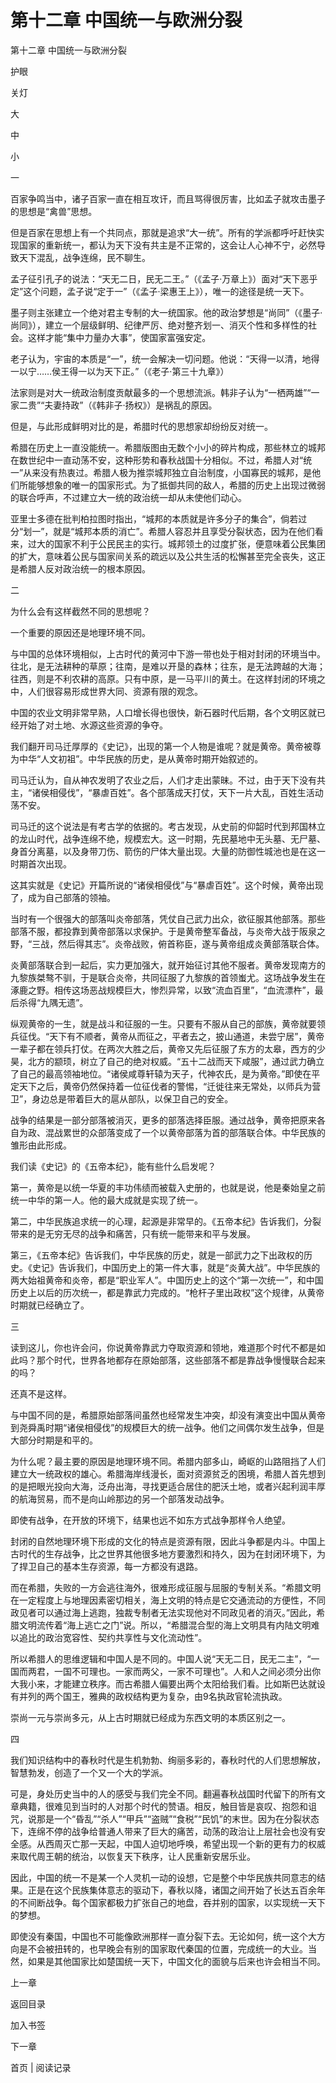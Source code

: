 # 第十二章 中国统一与欧洲分裂

第十二章 中国统一与欧洲分裂

护眼

关灯

大

中

小

一

百家争鸣当中，诸子百家一直在相互攻讦，而且骂得很厉害，比如孟子就攻击墨子的思想是“禽兽”思想。

但是百家在思想上有一个共同点，那就是追求“大一统”。所有的学派都呼吁赶快实现国家的重新统一，都认为天下没有共主是不正常的，这会让人心神不宁，必然导致天下混乱，战争连绵，民不聊生。

孟子征引孔子的说法：“天无二日，民无二王。”（《孟子·万章上》）面对“天下恶乎定”这个问题，孟子说“定于一”（《孟子·梁惠王上》），唯一的途径是统一天下。

墨子则主张建立一个绝对君主专制的大一统国家。他的政治梦想是“尚同”（《墨子·尚同》），建立一个层级鲜明、纪律严厉、绝对整齐划一、消灭个性和多样性的社会。这样才能“集中力量办大事”，使国家富强安定。

老子认为，宇宙的本质是“一”，统一会解决一切问题。他说：“天得一以清，地得一以宁……侯王得一以为天下正。”（《老子·第三十九章》）

法家则是对大一统政治制度贡献最多的一个思想流派。韩非子认为“一栖两雄”“一家二贵”“夫妻持政”（《韩非子·扬权》）是祸乱的原因。

但是，与此形成鲜明对比的是，希腊时代的思想家却纷纷反对统一。

希腊在历史上一直没能统一。希腊版图由无数个小小的碎片构成，那些林立的城邦在数世纪中一直动荡不安，这种形势和春秋战国十分相似。不过，希腊人对“统一”从来没有热衷过。希腊人极为推崇城邦独立自治制度，小国寡民的城邦，是他们所能够想象的唯一的国家形式。为了抵御共同的敌人，希腊的历史上出现过微弱的联合呼声，不过建立大一统的政治统一却从未使他们动心。

亚里士多德在批判柏拉图时指出，“城邦的本质就是许多分子的集合”，倘若过分“划一”，就是“城邦本质的消亡”。希腊人容忍并且享受分裂状态，因为在他们看来，过大的国家不利于公民民主的实行。城邦领土的过度扩张，便意味着公民集团的扩大，意味着公民与国家间关系的疏远以及公共生活的松懈甚至完全丧失，这正是希腊人反对政治统一的根本原因。

二

为什么会有这样截然不同的思想呢？

一个重要的原因还是地理环境不同。

与中国的总体环境相似，上古时代的黄河中下游一带也处于相对封闭的环境当中。往北，是无法耕种的草原；往南，是难以开垦的森林；往东，是无法跨越的大海；往西，则是不利农耕的高原。只有中原，是一马平川的黄土。在这样封闭的环境之中，人们很容易形成世界大同、资源有限的观念。

中国的农业文明非常早熟，人口增长得也很快，新石器时代后期，各个文明区就已经开始了对土地、水源这些资源的争夺。

我们翻开司马迁厚厚的《史记》，出现的第一个人物是谁呢？就是黄帝。黄帝被尊为中华“人文初祖”。中华民族的历史，是从黄帝时期开始叙述的。

司马迁认为，自从神农发明了农业之后，人们才走出蒙昧。不过，由于天下没有共主，“诸侯相侵伐”，“暴虐百姓”。各个部落成天打仗，天下一片大乱，百姓生活动荡不安。

司马迁的这个说法是有考古学的依据的。考古发现，从史前的仰韶时代到邦国林立的龙山时代，战争连绵不绝，规模宏大。这一时期，先民墓地中无头墓、无尸墓、身首分离墓，以及身带刀伤、箭伤的尸体大量出现。大量的防御性城池也是在这一时期首次出现。

这其实就是《史记》开篇所说的“诸侯相侵伐”与“暴虐百姓”。这个时候，黄帝出现了，成为自己部落的领袖。

当时有一个很强大的部落叫炎帝部落，凭仗自己武力出众，欲征服其他部落。那些部落不服，都投靠到黄帝部落以求保护。于是黄帝整军备战，与炎帝大战于阪泉之野，“三战，然后得其志”。炎帝战败，俯首称臣，遂与黄帝组成炎黄部落联合体。

炎黄部落联合到一起后，实力更加强大，就开始征讨其他不服者。黄帝发现南方的九黎族桀骜不驯，于是联合炎帝，共同征服了九黎族的首领蚩尤。这场战争发生在涿鹿之野。相传这场恶战规模巨大，惨烈异常，以致“流血百里”，“血流漂杵”，最后杀得“九隅无遗”。

纵观黄帝的一生，就是战斗和征服的一生。只要有不服从自己的部族，黄帝就要领兵征伐。“天下有不顺者，黄帝从而征之，平者去之，披山通道，未尝宁居”，黄帝一辈子都在领兵打仗。在两次大胜之后，黄帝又先后征服了东方的太皋，西方的少昊，北方的颛顼，树立了自己的绝对权威。“五十二战而天下咸服”，通过武力确立了自己的最高领袖地位。“诸侯咸尊轩辕为天子，代神农氏，是为黄帝。”即使在平定天下之后，黄帝仍然保持着一位征伐者的警惕，“迁徙往来无常处，以师兵为营卫”，身边总是带着巨大的扈从部队，以保卫自己的安全。

战争的结果是一部分部落被消灭，更多的部落选择臣服。通过战争，黄帝把原来各自为政、混战累世的众部落变成了一个以黄帝部落为首的部落联合体。中华民族的雏形由此形成。

我们读《史记》的《五帝本纪》，能有些什么启发呢？

第一，黄帝是以统一华夏的丰功伟绩而被载入史册的，也就是说，他是秦始皇之前统一中华的第一人。他的最大成就是实现了统一。

第二，中华民族追求统一的心理，起源是非常早的。《五帝本纪》告诉我们，分裂带来的是无穷无尽的战争和痛苦，只有统一能带来和平与发展。

第三，《五帝本纪》告诉我们，中华民族的历史，就是一部武力之下出政权的历史。《史记》告诉我们，中国历史上的第一件大事，就是“炎黄大战”。中华民族的两大始祖黄帝和炎帝，都是“职业军人”。中国历史上的这个“第一次统一”，和中国历史上以后的历次统一，都是靠武力完成的。“枪杆子里出政权”这个规律，从黄帝时期就已经确立了。

三

读到这儿，你也许会问，你说黄帝靠武力夺取资源和领地，难道那个时代不都是如此吗？那个时代，世界各地都存在原始部落，这些部落不都是靠战争慢慢联合起来的吗？

还真不是这样。

与中国不同的是，希腊原始部落间虽然也经常发生冲突，却没有演变出中国从黄帝到尧舜禹时期“诸侯相侵伐”的规模巨大的统一战争。他们之间偶尔发生战争，但是大部分时期是和平的。

为什么呢？最主要的原因是地理环境不同。希腊内部多山，崎岖的山路阻挡了人们建立大一统政权的雄心。希腊海岸线漫长，面对资源贫乏的困境，希腊人首先想到的是把眼光投向大海，泛舟出海，寻找更适合居住的肥沃土地，或者兴起利润丰厚的航海贸易，而不是向山岭那边的另一个部落发动战争。

即使有战争，在开放的环境下，结果也远不如东方式战争那样令人绝望。

封闭的自然地理环境下形成的文化的特点是资源有限，因此斗争都是内斗。中国上古时代的生存战争，比之世界其他很多地方要激烈和持久，因为在封闭环境下，为了捍卫自己的基本生存资源，每一方都没有退路。

而在希腊，失败的一方会逃往海外，很难形成征服与屈服的专制关系。“希腊文明在一定程度上与地理因素密切相关，海上文明的特点是它交通流动的方便性，不同政见者可以通过海上逃跑，独裁专制者无法实现他对不同政见者的消灭。”因此，希腊文明流传着“海上逃亡之门”说。所以，“希腊混合型的海上文明具有内陆文明难以追比的政治宽容性、契约共享性与文化流动性”。

所以希腊人的思维逻辑和中国人是不同的。中国人说“天无二日，民无二主”，“一国而两君，一国不可理也。一家而两父，一家不可理也”。人和人之间必须分出你大我小来，才能建立秩序。而古希腊人偏要出两个太阳给我们看。比如斯巴达就设有并列的两个国王，雅典的政权结构更为复杂，由9名执政官轮流执政。

崇尚一元与崇尚多元，从上古时期就已经成为东西文明的本质区别之一。

四

我们知识结构中的春秋时代是生机勃勃、绚丽多彩的，春秋时代的人们思想解放，智慧勃发，创造了一个又一个大的学派。

可是，身处历史当中的人的感受与我们完全不同。翻遍春秋战国时代留下的所有文章典籍，很难见到当时的人对那个时代的赞语。相反，触目皆是哀叹、抱怨和诅咒，说那是一个“昏乱”“杀人”“甲兵”“盗贼”“食税”“民饥”的末世。因为在分裂状态下，连绵不停的战争给普通人带来了巨大的痛苦，动荡的政治让上层社会也没有安全感。从西周灭亡那一天起，中国人迫切地呼唤，希望出现一个新的更有力的权威来取代周王朝的统治，以恢复天下秩序，让人民重新安居乐业。

因此，中国的统一不是某一个人灵机一动的设想，它是整个中华民族共同意志的结果。正是在这个民族集体意志的驱动下，春秋以降，诸国之间开始了长达五百余年的不间断战争。每个国家都极力扩张自己的地盘，吞并别的国家，以实现统一天下的梦想。

即使没有秦国，中国也不可能像欧洲那样一直分裂下去。无论如何，统一这个大方向是不会被扭转的，也早晚会有别的国家取代秦国的位置，完成统一的大业。当然，如果是其他国家比如楚国统一天下，中国文化的面貌与后来也许会相当不同。

上一章

返回目录

加入书签

下一章

首页 | 阅读记录